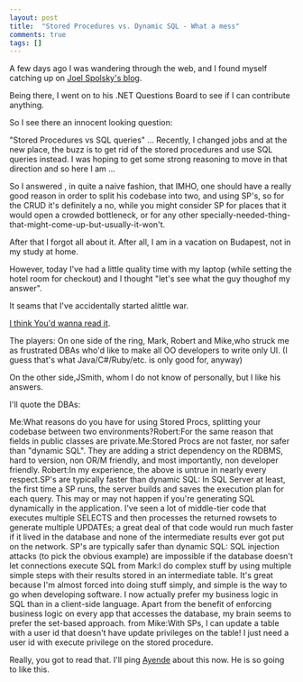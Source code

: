 ```yaml
---
layout: post
title:  "Stored Procedures vs. Dynamic SQL - What a mess"
comments: true
tags: []
---
```



A few days ago I was wandering through the web, and I found myself catching up on [Joel Spolsky's blog](http://www.joelonsoftware.com/).

Being there, I went on to his .NET Questions Board to see if I can contribute anything.

So I see there an innocent looking question:

"Stored Procedures vs SQL queries" ... Recently, I changed jobs and at the new place, the buzz is to get rid of the stored procedures and use SQL queries instead. I was hoping to get some strong reasoning to move in that direction and so here I am ...



So I answered , in quite a naive fashion, that IMHO, one should have a really good reason in order to split his codebase into two, and using SP's, so for the CRUD it's definitely a no, while you might consider SP for places that it would open a crowded bottleneck, or for any other specially-needed-thing-that-might-come-up-but-usually-it-won't.

After that I forgot all about it. After all, I am in a vacation on Budapest, not in my study at home.



However, today I've had a little quality time with my laptop (while setting the hotel room for checkout) and I thought "let's see what the guy thoughof my answer".



It seams that I've accidentally started alittle war.

[I think You'd wanna read it](http://discuss.joelonsoftware.com/default.asp?dotnet.12.500091.12).

The players: On one side of the ring, Mark, Robert and Mike,who struck me as frustrated DBAs who'd like to make all OO developers to write only UI. (I guess that's what Java/C#/Ruby/etc. is only good for, anyway)

On the other side,JSmith, whom I do not know of personally, but I like his answers.



I'll quote the DBAs:



Me:What reasons do you have for using Stored Procs, splitting your codebase between two environments?Robert:For the same reason that fields in public classes are private.Me:Stored Procs are not faster, nor safer than "dynamic SQL". They are adding a strict dependency on the RDBMS, hard to version, non OR/M friendly, and most importantly, non developer friendly. Robert:In my experience, the above is untrue in nearly every respect.SP's are typically faster than dynamic SQL: In SQL Server at least, the first time a SP runs, the server builds and saves the execution plan for each query. This may or may not happen if you're generating SQL dynamically in the application. I've seen a lot of middle-tier code that executes multiple SELECTS and then processes the returned rowsets to generate multiple UPDATEs; a great deal of that code would run much faster if it lived in the database and none of the intermediate results ever got put on the network. SP's are typically safer than dynamic SQL: SQL injection attacks (to pick the obvious example) are impossible if the database doesn't let connections execute SQL from Mark:I do complex stuff by using multiple simple steps with their results stored in an intermediate table. It's great because I'm almost forced into doing stuff simply, and simple is the way to go when developing software. I now actually prefer my business logic in SQL than in a client-side language. Apart from the benefit of enforcing business logic on every app that accesses the database, my brain seems to prefer the set-based approach. from Mike:With SPs, I can update a table with a user id that doesn't have update privileges on the table! I just need a user id with execute privilege on the stored procedure. 





Really, you got to read that. I'll ping [Ayende](http://www.ayende.com/blog) about this now. He is so going to like this.

